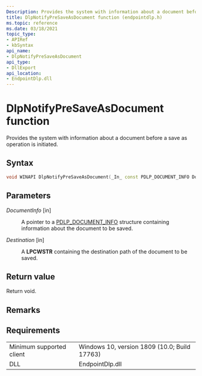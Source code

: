 ```yaml
---
Description: Provides the system with information about a document before a save as operation is initiated.
title: DlpNotifyPreSaveAsDocument function (endpointdlp.h)
ms.topic: reference
ms.date: 03/18/2021
topic_type: 
- APIRef
- kbSyntax
api_name: 
- DlpNotifyPreSaveAsDocument
api_type: 
- DllExport
api_location: 
- EndpointDlp.dll
---
```


# DlpNotifyPreSaveAsDocument function

Provides the system with information about a document before a save as operation is initiated.

## Syntax


```C++
void WINAPI DlpNotifyPreSaveAsDocument(_In_ const PDLP_DOCUMENT_INFO DocumentInfo, _In_ LPCWSTR Destination);
```



## Parameters

<dl> <dt>

*DocumentInfo* \[in\]
</dt> <dd>

A pointer to a [PDLP_DOCUMENT_INFO](endpointdlp-dlp_document_info.md) structure containing information about the document to be saved.

</dd> </dl>

<dl> <dt>

*Destination* \[in\]
</dt> <dd>

A **LPCWSTR** containing the destination path of the document to be saved.

</dd> </dl>


## Return value

Return void.

## Remarks


## Requirements



|                                     |                                                                                         |
|-------------------------------------|-----------------------------------------------------------------------------------------|
| Minimum supported client<br/> | Windows 10, version 1809 (10.0; Build 17763)           |
| DLL<br/>                      | EndpointDlp.dll |